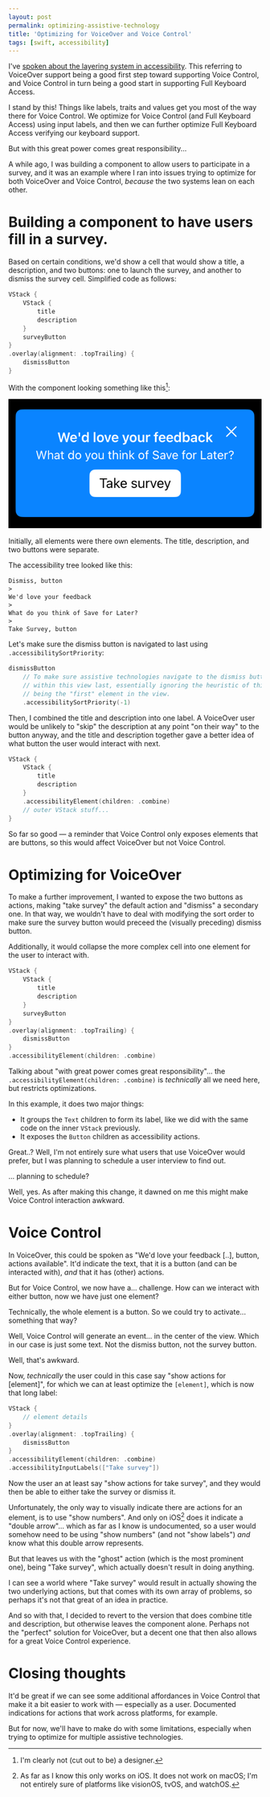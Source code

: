```yaml
---
layout: post
permalink: optimizing-assistive-technology
title: 'Optimizing for VoiceOver and Voice Control'
tags: [swift, accessibility]
---
```


I've [spoken about the layering system in accessibility](https://www.youtube.com/watch?v=-RVvjDUhUA0).
This referring to VoiceOver support being a good first step toward supporting
Voice Control, and Voice Control in turn being a good start in supporting
Full Keyboard Access.

I stand by this! Things like labels, traits and values get you most of the way
there for Voice Control. We optimize for Voice Control (and Full Keyboard
Access) using input labels, and then we can further optimize Full Keyboard
Access verifying our keyboard support.

But with this great power comes great responsibility...

<!--more-->

A while ago, I was building a component to allow users to participate in a
survey, and it was an example where I ran into issues trying to optimize for
both VoiceOver and Voice Control, _because_ the two systems lean on each other.

# Building a component to have users fill in a survey.

Based on certain conditions, we'd show a cell that would show a title, a
description, and two buttons: one to launch the survey, and another to dismiss
the survey cell. Simplified code as follows:

```swift
VStack {
    VStack {
        title
        description
    }
    surveyButton
}
.overlay(alignment: .topTrailing) {
    dismissButton
}
```

With the component looking something like this[^1]:

![The survey cell showing a title, description, dismiss button and "take survey" button.](./assets/blog-assets/survey-cell.png)

Initially, all elements were there own elements. The title, description, and two
buttons were separate.

The accessibility tree looked like this:

```
Dismiss, button
>
We'd love your feedback
>
What do you think of Save for Later?
>
Take Survey, button
```

Let's make sure the dismiss button is navigated to last using
`.accessibilitySortPriority`:

```swift
dismissButton
    // To make sure assistive technologies navigate to the dismiss button
    // within this view last, essentially ignoring the heuristic of this
    // being the "first" element in the view.
    .accessibilitySortPriority(-1)
```

Then, I combined the title and description into one label. A VoiceOver user
would be unlikely to "skip" the description at any point "on their way" to the
button anyway, and the title and description together gave a better idea of what
button the user would interact with next.

```swift
VStack {
    VStack {
        title
        description
    }
    .accessibilityElement(children: .combine)
    // outer VStack stuff...
}
```

So far so good — a reminder that Voice Control only exposes elements that are
buttons, so this would affect VoiceOver but not Voice Control.

# Optimizing for VoiceOver

To make a further improvement, I wanted to expose the two buttons as actions,
making "take survey" the default action and "dismiss" a secondary one. In that
way, we wouldn't have to deal with modifying the sort order to make sure the
survey button would preceed the (visually preceding) dismiss button.

Additionally, it would collapse the more complex cell into one element for the
user to interact with.

```swift
VStack {
    VStack {
        title
        description
    }
    surveyButton
}
.overlay(alignment: .topTrailing) {
    dismissButton
}
.accessibilityElement(children: .combine)
```

Talking about "with great power comes great responsibility"... the
`.accessibilityElement(children: .combine)` is _technically_ all we need here,
but restricts optimizations.

In this example, it does two major things:

- It groups the `Text` children to form its label, like we did with the same
code on the inner `VStack` previously.
- It exposes the `Button` children as accessibility actions.

Great..? Well, I'm not entirely sure what users that use VoiceOver would prefer,
but I was planning to schedule a user interview to find out.

... planning to schedule?

Well, yes. As after making this change, it dawned on me this might make Voice
Control interaction awkward.

# Voice Control

In VoiceOver, this could be spoken as "We'd love your feedback [..], button,
actions available". It'd indicate the text, that it is a button (and can be
interacted with), _and_ that it has (other) actions.

But for Voice Control, we now have a... challenge. How can we interact with
either button, now we have just one element?

Technically, the whole element is a button. So we could try to activate...
something that way?

Well, Voice Control will generate an event... in the center of the view. Which
in our case is just some text. Not the dismiss button, not the survey button.

Well, that's awkward.

Now, _technically_ the user could in this case say "show actions for [element]",
for which we can at least optimize the `[element]`, which is now that long
label:

```swift
VStack {
    // element details
}
.overlay(alignment: .topTrailing) {
    dismissButton
}
.accessibilityElement(children: .combine)
.accessibilityInputLabels(["Take survey"])
```

Now the user an at least say "show actions for take survey", and they would then
be able to either take the survey or dismiss it.

Unfortunately, the only way to visually indicate there are actions for an
element, is to use "show numbers". And only on iOS[^2] does it indicate a
"double arrow"... which as far as I know is undocumented, so a user would
somehow need to be using "show numbers" (and not "show labels") _and_ know what
this double arrow represents.

But that leaves us with the "ghost" action (which is the most prominent one),
being "Take survey", which actually doesn't result in doing anything.

I can see a world where "Take survey" would result in actually showing the two
underlying actions, but that comes with its own array of problems, so perhaps
it's not that great of an idea in practice.

And so with that, I decided to revert to the version that does combine title and
description, but otherwise leaves the component alone. Perhaps not the "perfect"
solution for VoiceOver, but a decent one that then also allows for a great
Voice Control experience.

# Closing thoughts

It'd be great if we can see some additional affordances in Voice Control that
make it a bit easier to work with — especially as a user. Documented indications
for actions that work across platforms, for example.

But for now, we'll have to make do with some limitations, especially when trying
to optimize for multiple assistive technologies.


[^1]: I'm clearly not (cut out to be) a designer.
[^2]: As far as I know this only works on iOS. It does not work on macOS; I'm not entirely sure of platforms like visionOS, tvOS, and watchOS.
